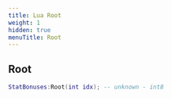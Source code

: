 ```yaml
---
title: Lua Root
weight: 1
hidden: true
menuTitle: Root
---
```

## Root
```lua
StatBonuses:Root(int idx); -- unknown - int8
```